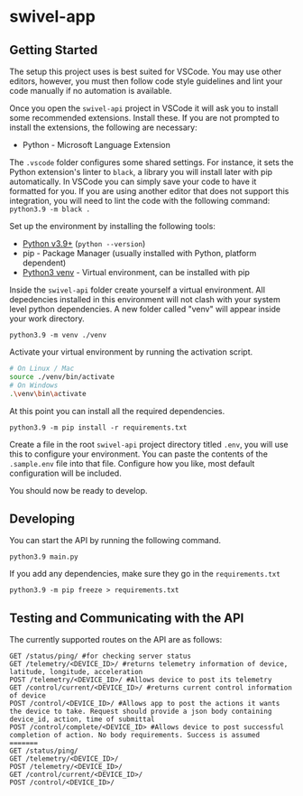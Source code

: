 # swivel-app

## Getting Started

The setup this project uses is best suited for VSCode. You may use other editors, however, you must then follow code style guidelines and lint your code manually if no automation is available.

Once you open the `swivel-api` project in VSCode it will ask you to install some recommended extensions. Install these. If you are not prompted to install the extensions, the following are necessary:
- Python - Microsoft Language Extension

The `.vscode` folder configures some shared settings. For instance, it sets the Python extension's linter to `black`, a library you will install later with pip automatically. In VSCode you can simply save your code to have it formatted for you. If you are using another editor that does not support this integration, you will need to lint the code with the following command: `python3.9 -m black .`

Set up the environment by installing the following tools:
- [Python v3.9+](https://www.python.org/downloads/) (`python --version`)
- pip - Package Manager (usually installed with Python, platform dependent)
- [Python3 venv](https://docs.python.org/3/library/venv.html) - Virtual environment, can be installed with pip

Inside the `swivel-api` folder create yourself a virtual environment. All depedencies installed in this environment will not clash with your system level python dependencies. A new folder called "venv" will appear inside your work directory.

```
python3.9 -m venv ./venv
```

Activate your virtual environment by running the activation script.
```bash
# On Linux / Mac
source ./venv/bin/activate
# On Windows
.\venv\bin\activate
```

At this point you can install all the required dependencies.
```
python3.9 -m pip install -r requirements.txt
```

Create a file in the root `swivel-api` project directory titled `.env`, you will use this to configure your environment. You can paste the contents of the `.sample.env` file into that file. Configure how you like, most default configuration will be included.

You should now be ready to develop.

## Developing

You can start the API by running the following command.

```
python3.9 main.py
```

If you add any dependencies, make sure they go in the `requirements.txt`

```
python3.9 -m pip freeze > requirements.txt
```

## Testing and Communicating with the API

The currently supported routes on the API are as follows:
```
GET /status/ping/ #for checking server status
GET /telemetry/<DEVICE_ID>/ #returns telemetry information of device, latitude, longitude, acceleration
POST /telemetry/<DEVICE_ID>/ #Allows device to post its telemetry
GET /control/current/<DEVICE_ID>/ #returns current control information of device
POST /control/<DEVICE_ID>/ #Allows app to post the actions it wants the device to take. Request should provide a json body containing device_id, action, time of submittal
POST /control/complete/<DEVICE_ID> #Allows device to post successful completion of action. No body requirements. Success is assumed
=======
GET /status/ping/
GET /telemetry/<DEVICE_ID>/
POST /telemetry/<DEVICE_ID>/
GET /control/current/<DEVICE_ID>/
POST /control/<DEVICE_ID>/
```

